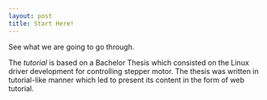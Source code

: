 ```yaml
---
layout: post
title: Start Here!
---
```


See what we are going to go through.

The *tutorial* is based on a Bachelor Thesis which consisted on the Linux driver development for controlling stepper motor. The thesis was written in tutorial-like manner which led to present its content in the form of web tutorial.

